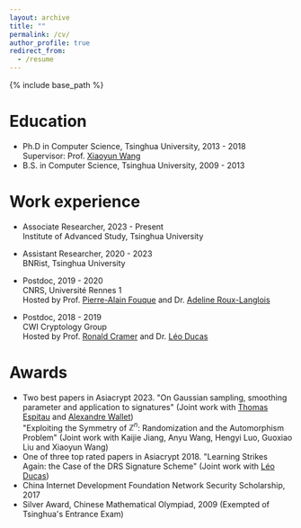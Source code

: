 ```yaml
---
layout: archive
title: ""
permalink: /cv/
author_profile: true
redirect_from:
  - /resume
---
```


{% include base_path %}

Education
======
* Ph.D in Computer Science, Tsinghua University, 2013 - 2018    
  Supervisor: Prof. [Xiaoyun Wang](https://www.ias.tsinghua.edu.cn/info/1016/1217.htm)
* B.S. in Computer Science, Tsinghua University, 2009 - 2013

Work experience
======
* Associate Researcher, 2023 - Present    
  Institute of Advanced Study, Tsinghua University

* Assistant Researcher, 2020 - 2023    
  BNRist, Tsinghua University

* Postdoc, 2019 - 2020     
  CNRS, Université Rennes 1    
  Hosted by Prof. [Pierre-Alain Fouque](https://www.di.ens.fr/~fouque/) and Dr. [Adeline Roux-Langlois](http://people.irisa.fr/Adeline.Roux-Langlois/)

* Postdoc, 2018 - 2019    
  CWI Cryptology Group    
  Hosted by Prof. [Ronald Cramer](https://homepages.cwi.nl/~cramer/) and Dr. [Léo Ducas](https://homepages.cwi.nl/~ducas/)

Awards
======
* Two best papers in Asiacrypt 2023. "On Gaussian sampling, smoothing parameter and application to signatures" (Joint work with [Thomas Espitau](https://espitau.github.io/) and [Alexandre Wallet](https://awallet.github.io/))    
"Exploiting the Symmetry of $\mathbb{Z}^n$: Randomization and the Automorphism Problem" (Joint work with Kaijie Jiang, Anyu Wang, Hengyi Luo, Guoxiao Liu and Xiaoyun Wang)
* One of three top rated papers in Asiacrypt 2018. "Learning Strikes Again: the Case of the DRS Signature Scheme" (Joint work with [Léo Ducas](https://homepages.cwi.nl/~ducas/))
* China Internet Development Foundation Network Security Scholarship, 2017
* Silver Award, Chinese Mathematical Olympiad, 2009 (Exempted of Tsinghua's Entrance Exam)
